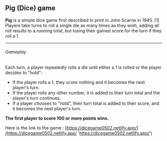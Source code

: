 ## Pig (Dice) game

**Pig** is a simple dice game first described in print in John Scarne in 1945. [1] Players take turns to roll a single die as many times as they wish, adding all roll results to a running total, but losing their gained score for the turn if they roll a 1.

---

###### Gameplay

Each turn, a player repeatedly rolls a die until either a 1 is rolled or the player decides to "hold":

- If the player rolls a 1, they score nothing and it becomes the next player's turn.
- If the player rolls any other number, it is added to their turn total and the player's turn continues.
- If a player chooses to "hold", their turn total is added to their score, and it becomes the next player's turn.

**The first player to score 100 or more points wins.**

Here is the link to the game : [https://dicegame0502.netlify.app/](https://dicegame0502.netlify.app/ 'https://dicegame0502.netlify.app/')
